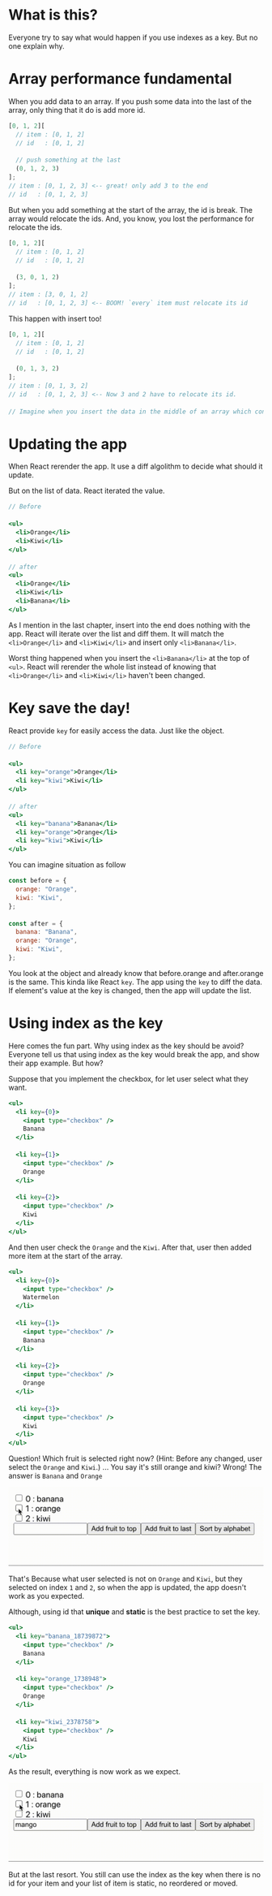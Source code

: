 # What is this?

Everyone try to say what would happen if you use indexes as a key. But no one explain why.

# Array performance fundamental

When you add data to an array. If you push some data into the last of the array, only thing that it do is add more id.

```js
[0, 1, 2][
  // item : [0, 1, 2]
  // id   : [0, 1, 2]

  // push something at the last
  (0, 1, 2, 3)
];
// item : [0, 1, 2, 3] <-- great! only add 3 to the end
// id   : [0, 1, 2, 3]
```

But when you add something at the start of the array, the id is break. The array would relocate the ids. And, you know, you lost the performance for relocate the ids.

```js
[0, 1, 2][
  // item : [0, 1, 2]
  // id   : [0, 1, 2]

  (3, 0, 1, 2)
];
// item : [3, 0, 1, 2]
// id   : [0, 1, 2, 3] <-- BOOM! `every` item must relocate its id
```

This happen with insert too!

```js
[0, 1, 2][
  // item : [0, 1, 2]
  // id   : [0, 1, 2]

  (0, 1, 3, 2)
];
// item : [0, 1, 3, 2]
// id   : [0, 1, 2, 3] <-- Now 3 and 2 have to relocate its id.

// Imagine when you insert the data in the middle of an array which contains at least 100, 1k, or even 10k items... Your app would scream so loud. Poor app :(
```

# Updating the app

When React rerender the app. It use a diff algolithm to decide what should it update.

But on the list of data. React iterated the value.

```jsx
// Before

<ul>
  <li>Orange</li>
  <li>Kiwi</li>
</ul>

// after
<ul>
  <li>Orange</li>
  <li>Kiwi</li>
  <li>Banana</li>
</ul>
```

As I mention in the last chapter, insert into the end does nothing with the app. React will iterate over the list and diff them. It will match the `<li>Orange</li>` and `<li>Kiwi</li>` and insert only `<li>Banana</li>`.

Worst thing happened when you insert the `<li>Banana</li>` at the top of `<ul>`. React will rerender the whole list instead of knowing that `<li>Orange</li>` and `<li>Kiwi</li>` haven't been changed.

# Key save the day!

React provide `key` for easily access the data. Just like the object.

```jsx
// Before

<ul>
  <li key="orange">Orange</li>
  <li key="kiwi">Kiwi</li>
</ul>

// after
<ul>
  <li key="banana">Banana</li>
  <li key="orange">Orange</li>
  <li key="kiwi">Kiwi</li>
</ul>
```

You can imagine situation as follow

```js
const before = {
  orange: "Orange",
  kiwi: "Kiwi",
};

const after = {
  banana: "Banana",
  orange: "Orange",
  kiwi: "Kiwi",
};
```

You look at the object and already know that before.orange and after.orange is the same.
This kinda like React `key`. The app using the `key` to diff the data. If element's value at the key is changed, then the app will update the list.

# Using index as the key

Here comes the fun part. Why using index as the key should be avoid?
Everyone tell us that using index as the key would break the app, and show their app example. But how?

Suppose that you implement the checkbox, for let user select what they want.

```jsx
<ul>
  <li key={0}>
    <input type="checkbox" />
    Banana
  </li>

  <li key={1}>
    <input type="checkbox" />
    Orange
  </li>

  <li key={2}>
    <input type="checkbox" />
    Kiwi
  </li>
</ul>
```

And then user check the `Orange` and the `Kiwi`. After that, user then added more item at the start of the array.

```jsx
<ul>
  <li key={0}>
    <input type="checkbox" />
    Watermelon
  </li>

  <li key={1}>
    <input type="checkbox" />
    Banana
  </li>

  <li key={2}>
    <input type="checkbox" />
    Orange
  </li>

  <li key={3}>
    <input type="checkbox" />
    Kiwi
  </li>
</ul>
```

Question! Which fruit is selected right now?
(Hint: Before any changed, user select the `Orange` and `Kiwi`.)
...
You say it's still orange and kiwi?
Wrong! The answer is `Banana` and `Orange`

![wrong](./wrong.gif)

That's Because what user selected is not on `Orange` and `Kiwi`, but they selected on index `1` and `2`, so when the app is updated, the app doesn't work as you expected.

Although, using id that **unique** and **static** is the best practice to set the key.

```jsx
<ul>
  <li key="banana_18739872">
    <input type="checkbox" />
    Banana
  </li>

  <li key="orange_1738948">
    <input type="checkbox" />
    Orange
  </li>

  <li key="kiwi_2378758">
    <input type="checkbox" />
    Kiwi
  </li>
</ul>
```

As the result, everything is now work as we expect.

![right](./right.gif)

But at the last resort. You still can use the index as the key when there is no id for your item and your list of item is static, no reordered or moved.
